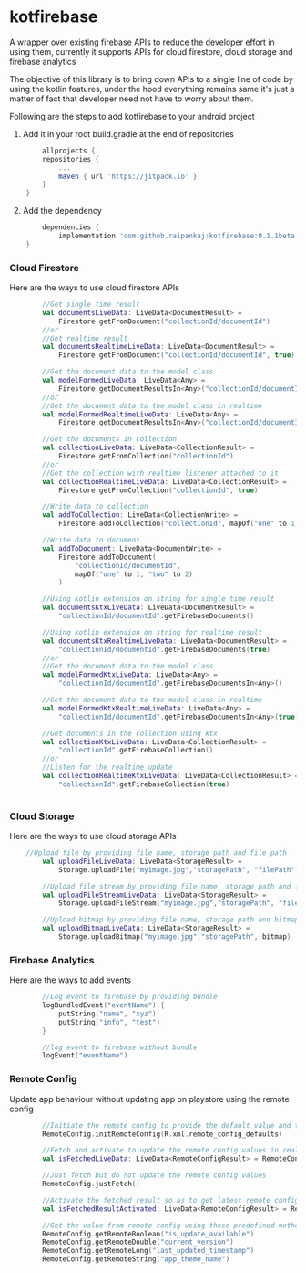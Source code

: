 # kotfirebase
A wrapper over existing firebase APIs to reduce the developer effort in using them, currently it supports APIs for cloud firestore, cloud storage and firebase analytics

The objective of this library is to bring down APIs to a single line of code by using the kotlin features, under the hood everything remains same it's just a matter of fact that developer need not have to worry about them.

Following are the steps to add kotfirebase to your android project
1. Add it in your root build.gradle at the end of repositories
```groovy
        allprojects {
		repositories {
			...
			maven { url 'https://jitpack.io' }
		}
	}
```
2. Add the dependency
```groovy
        dependencies {
	        implementation 'com.github.raipankaj:kotfirebase:0.1.1beta'
	}
```


<h3>Cloud Firestore</h3>
Here are the ways to use cloud firestore APIs

```kotlin
        //Get single time result
        val documentsLiveData: LiveData<DocumentResult> =
            Firestore.getFromDocument("collectionId/documentId")
        //or
        //Get realtime result
        val documentsRealtimeLiveData: LiveData<DocumentResult> =
            Firestore.getFromDocument("collectionId/documentId", true)

        //Get the document data to the model class
        val modelFormedLiveData: LiveData<Any> =
            Firestore.getDocumentResultsIn<Any>("collectionId/documentId")
        //or
        //Get the document data to the model class in realtime
        val modelFormedRealtimeLiveData: LiveData<Any> =
            Firestore.getDocumentResultsIn<Any>("collectionId/documentId", true)

        //Get the documents in collection
        val collectionLiveData: LiveData<CollectionResult> =
            Firestore.getFromCollection("collectionId")
        //or
        //Get the collection with realtime listener attached to it
        val collectionRealtimeLiveData: LiveData<CollectionResult> =
            Firestore.getFromCollection("collectionId", true)

        //Write data to collection
        val addToCollection: LiveData<CollectionWrite> =
            Firestore.addToCollection("collectionId", mapOf("one" to 1, "two" to 2))

        //Write data to document
        val addToDocument: LiveData<DocumentWrite> =
            Firestore.addToDocument(
                "collectionId/documentId",
                mapOf("one" to 1, "two" to 2)
            )

        //Using kotlin extension on string for single time result
        val documentsKtxLiveData: LiveData<DocumentResult> =
            "collectionId/documentId".getFirebaseDocuments()

        //Using kotlin extension on string for realtime result
        val documentsKtxRealtimeLiveData: LiveData<DocumentResult> =
            "collectionId/documentId".getFirebaseDocuments(true)
        //or
        //Get the document data to the model class
        val modelFormedKtxLiveData: LiveData<Any> =
            "collectionId/documentId".getFirebaseDocumentsIn<Any>()

        //Get the document data to the model class in realtime
        val modelFormedKtxRealtimeLiveData: LiveData<Any> =
            "collectionId/documentId".getFirebaseDocumentsIn<Any>(true)

        //Get documents in the collection using ktx
        val collectionKtxLiveData: LiveData<CollectionResult> =
            "collectionId".getFirebaseCollection()
        //or
        //Listen for the realtime update
        val collectionRealtimeKtxLiveData: LiveData<CollectionResult> =
            "collectionId".getFirebaseCollection(true)
 
```

<h3>Cloud Storage</h3>
Here are the ways to use cloud storage APIs

```kotlin
	//Upload file by providing file name, storage path and file path
        val uploadFileLiveData: LiveData<StorageResult> =
            Storage.uploadFile("myimage.jpg","storagePath", "filePath")

        //Upload file stream by providing file name, storage path and file path
        val uploadFileStreamLiveData: LiveData<StorageResult> =
            Storage.uploadFileStream("myimage.jpg","storagePath", "filePath")

        //Upload bitmap by providing file name, storage path and bitmap
        val uploadBitmapLiveData: LiveData<StorageResult> =
            Storage.uploadBitmap("myimage.jpg","storagePath", bitmap)

```

<h3>Firebase Analytics</h3>
Here are the ways to add events

```kotlin
        //Log event to firebase by providing bundle
        logBundledEvent("eventName") {
            putString("name", "xyz")
            putString("info", "test")
        }

        //log event to firebase without bundle
        logEvent("eventName")

```

<h3>Remote Config</h3>
Update app behaviour without updating app on playstore using the remote config

```kotlin
        //Initiate the remote config to provide the default value and to change other params
        RemoteConfig.initRemoteConfig(R.xml.remote_config_defaults)

        //Fetch and activate to update the remote config values in realtime
        val isFetchedLiveData: LiveData<RemoteConfigResult> = RemoteConfig.fetchAndShow()

        //Just fetch but do not update the remote config values
        RemoteConfig.justFetch()

        //Activate the fetched result so as to get latest remote config values
        val isFetchedResultActivated: LiveData<RemoteConfigResult> = RemoteConfig.activateFetchedResults()

        //Get the value from remote config using these predefined methods
        RemoteConfig.getRemoteBoolean("is_update_available")
        RemoteConfig.getRemoteDouble("current_version")
        RemoteConfig.getRemoteLong("last_updated_timestamp")
        RemoteConfig.getRemoteString("app_theme_name")
```
